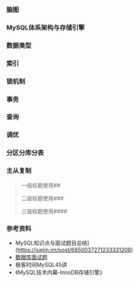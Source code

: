 ### 脑图

### MySQL体系架构与存储引擎

### 数据类型

### 索引

### 锁机制

### 事务

### 查询

### 调优

### 分区分库分表

### 主从复制



> 一级标题使用##
>
> 二级标题使用###
>
> 三级标题使用####



### 参考资料

- MySQL知识点与面试题目总结](https://juejin.im/post/6850037271233331208)
- [数据库面试题](https://mp.weixin.qq.com/s/lRCf17ymF1DU0ZIErclebA)
- 极客时间MySQL45讲
- 《MySQL技术内幕-InnoDB存储引擎》
